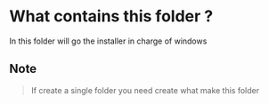 # What contains this folder ?

In this folder will go the installer in charge of windows

## Note

> If create a single folder you need create what make this folder
